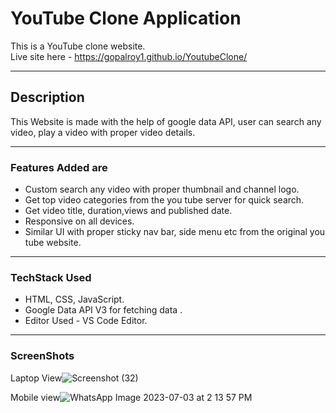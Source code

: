 # YouTube Clone Application
This is a YouTube clone website.  
Live site here - https://gopalroy1.github.io/YoutubeClone/
<hr>

## Description
This Website is made with the help of google data API, user can search any video, play a video with proper video details.
<hr>

### Features Added are 
* Custom search any video with proper thumbnail and channel logo.
* Get top video categories from the you tube server for quick search.
* Get video title, duration,views and published date.
* Responsive on all devices.
* Similar UI with proper sticky nav bar, side menu etc from the original you tube website.
<hr>

### TechStack Used
* HTML, CSS, JavaScript.
* Google Data API V3 for fetching data .
* Editor Used - VS Code Editor.
<hr>

### ScreenShots
Laptop View![Screenshot (32)](https://github.com/gopalroy1/YoutubeClone/assets/105766337/6a49b413-0855-40e2-8f0f-e3f27ddf4224)

Mobile view![WhatsApp Image 2023-07-03 at 2 13 57 PM](https://github.com/gopalroy1/YoutubeClone/assets/105766337/135f9026-aee7-4dea-8b4e-ad1c089b9f2c)




